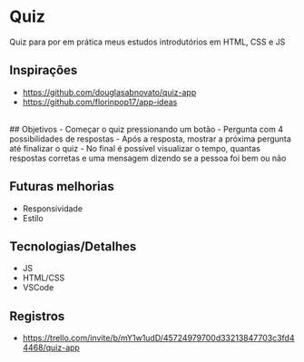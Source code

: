 # Quiz
Quiz para por em prática meus estudos introdutórios em HTML, CSS e JS

## Inspirações
- https://github.com/douglasabnovato/quiz-app
- https://github.com/florinpop17/app-ideas
</br>
## Objetivos
- Começar o quiz pressionando um botão
- Pergunta com 4 possibilidades de respostas
- Após a resposta, mostrar a próxima pergunta até finalizar o quiz
- No final é possível visualizar o tempo, quantas respostas corretas e uma mensagem dizendo se a pessoa foi bem ou não

## Futuras melhorias
- Responsividade
- Estilo

## Tecnologias/Detalhes
- JS
- HTML/CSS
- VSCode

## Registros
- https://trello.com/invite/b/mY1w1udD/45724979700d33213847703c3fd44468/quiz-app

